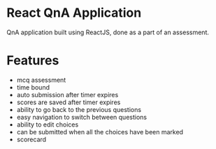 # React QnA Application
QnA application built using ReactJS, done as a part of an assessment.

# Features
- mcq assessment
- time bound
- auto submission after timer expires
- scores are saved after timer expires
- ability to go back to the previous questions
- easy navigation to switch between questions
- ability to edit choices
- can be submitted when all the choices have been marked
- scorecard
